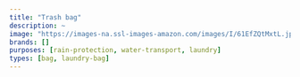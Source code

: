 ```yaml
---
title: "Trash bag"
description: ~
image: "https://images-na.ssl-images-amazon.com/images/I/61EfZQtMxtL.jpg"
brands: []
purposes: [rain-protection, water-transport, laundry]
types: [bag, laundry-bag]
---
```

